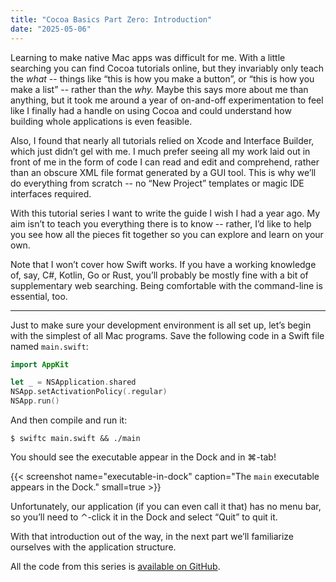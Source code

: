 ```yaml
---
title: "Cocoa Basics Part Zero: Introduction"
date: "2025-05-06"
---
```


Learning to make native Mac apps was difficult for me.
With a little searching you can find Cocoa tutorials online,
but they invariably only teach the _what_
-- things like “this is how you make a button”,
or “this is how you make a list” --
rather than the _why._
Maybe this says more about me than anything,
but it took me around a year of on-and-off experimentation
to feel like I finally had a handle on using Cocoa
and could understand how building whole applications is even feasible.

Also, I found that nearly all tutorials relied on Xcode and Interface Builder,
which just didn’t gel with me.
I much prefer seeing all my work laid out in front of me
in the form of code I can read and edit and comprehend,
rather than an obscure XML file format generated by a GUI tool.
This is why we’ll do everything from scratch
-- no “New Project” templates or magic IDE interfaces required.

With this tutorial series I want to write the guide I wish I had a year ago.
My aim isn’t to teach you everything there is to know --
rather, I’d like to help you see how all the pieces fit together
so you can explore and learn on your own.

Note that I won’t cover how Swift works. If you have a working
knowledge of, say, C#, Kotlin, Go or Rust, you’ll probably be
mostly fine with a bit of supplementary web searching. Being
comfortable with the command-line is essential, too.

---

Just to make sure your development environment is all set up,
let’s begin with the simplest of all Mac programs. Save the
following code in a Swift file named `main.swift`:

```swift
import AppKit

let _ = NSApplication.shared
NSApp.setActivationPolicy(.regular)
NSApp.run()
```

And then compile and run it:

```
$ swiftc main.swift && ./main
```

You should see the executable appear in the Dock and in ⌘-tab!

{{< screenshot name="executable-in-dock" caption="The `main` executable appears in the Dock." small=true >}}

Unfortunately, our application (if you can even call it that) has no menu bar,
so you’ll need to ⌃-click it in the Dock and select “Quit” to quit it.

With that introduction out of the way,
in the next part we’ll familiarize ourselves with the application structure.

All the code from this series is
[available on GitHub](https://github.com/lunacookies/CocoaBasics).
